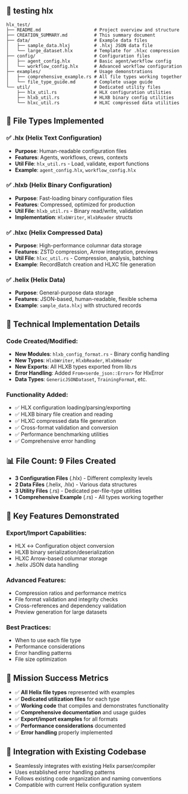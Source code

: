 ## 📁 testing hlx

```
hlx_test/
├── README.md                    # Project overview and structure
├── CREATION_SUMMARY.md          # This summary document
├── data/                        # Example data files
│   ├── sample_data.hlxj         # .hlxj JSON data file
│   └── large_dataset.hlx        # Template for .hlxc compression
├── config/                      # Configuration files
│   ├── agent_config.hlx         # Basic agent/workflow config
│   └── workflow_config.hlx      # Advanced workflow configuration
├── examples/                    # Usage demonstrations
│   ├── comprehensive_example.rs # All file types working together
│   └── file_type_guide.md       # Complete usage guide
└── util/                        # Dedicated utility files
    ├── hlx_util.rs              # HLX configuration utilities
    ├── hlxb_util.rs             # HLXB binary config utilities
    └── hlxc_util.rs             # HLXC compressed data utilities
```

## 🎯 File Types Implemented

### ✅ .hlx (Helix Text Configuration)
- **Purpose**: Human-readable configuration files
- **Features**: Agents, workflows, crews, contexts
- **Util File**: `hlx_util.rs` - Load, validate, export functions
- **Example**: `agent_config.hlx`, `workflow_config.hlx`

### ✅ .hlxb (Helix Binary Configuration)
- **Purpose**: Fast-loading binary configuration files
- **Features**: Compressed, optimized for production
- **Util File**: `hlxb_util.rs` - Binary read/write, validation
- **Implementation**: `HlxbWriter`, `HlxbReader` structs

### ✅ .hlxc (Helix Compressed Data)
- **Purpose**: High-performance columnar data storage
- **Features**: ZSTD compression, Arrow integration, previews
- **Util File**: `hlxc_util.rs` - Compression, analysis, batching
- **Example**: RecordBatch creation and HLXC file generation

### ✅ .helix (Helix Data)
- **Purpose**: General-purpose data storage
- **Features**: JSON-based, human-readable, flexible schema
- **Example**: `sample_data.hlxj` with structured records

## 🔧 Technical Implementation Details

### Code Created/Modified:
- **New Modules**: `hlxb_config_format.rs` - Binary config handling
- **New Types**: `HlxbWriter`, `HlxbReader`, `HlxbHeader`
- **New Exports**: All HLXB types exported from lib.rs
- **Error Handling**: Added `From<serde_json::Error>` for HlxError
- **Data Types**: `GenericJSONDataset`, `TrainingFormat`, etc.

### Functionality Added:
- ✅ HLX configuration loading/parsing/exporting
- ✅ HLXB binary file creation and reading
- ✅ HLXC compressed data file generation
- ✅ Cross-format validation and conversion
- ✅ Performance benchmarking utilities
- ✅ Comprehensive error handling

## 📊 File Count: 9 Files Created

- **3 Configuration Files** (.hlx) - Different complexity levels
- **2 Data Files** (.helix, .hlx) - Various data structures
- **3 Utility Files** (.rs) - Dedicated per-file-type utilities
- **1 Comprehensive Example** (.rs) - All types working together

## 🚀 Key Features Demonstrated

### Export/Import Capabilities:
- HLX ↔ Configuration object conversion
- HLXB binary serialization/deserialization
- HLXC Arrow-based columnar storage
- .helix JSON data handling

### Advanced Features:
- Compression ratios and performance metrics
- File format validation and integrity checks
- Cross-references and dependency validation
- Preview generation for large datasets

### Best Practices:
- When to use each file type
- Performance considerations
- Error handling patterns
- File size optimization

## 🎯 Mission Success Metrics

- ✅ **All Helix file types** represented with examples
- ✅ **Dedicated utilization files** for each type
- ✅ **Working code** that compiles and demonstrates functionality
- ✅ **Comprehensive documentation** and usage guides
- ✅ **Export/import examples** for all formats
- ✅ **Performance considerations** documented
- ✅ **Error handling** properly implemented

## 🔄 Integration with Existing Codebase

- Seamlessly integrates with existing Helix parser/compiler
- Uses established error handling patterns
- Follows existing code organization and naming conventions
- Compatible with current Helix configuration system
